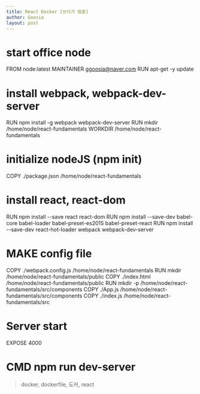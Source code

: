 ```yaml
---
title: React Docker [쓰다가 멈춤]
author: Goosia
layout: post
---
```


# start office node
FROM node:latest
MAINTAINER ggoosia@naver.com
RUN apt-get -y update

# install webpack, webpack-dev-server
RUN npm install -g webpack webpack-dev-server
RUN mkdir /home/node/react-fundamentals
WORKDIR /home/node/react-fundamentals

# initialize nodeJS (npm init)
COPY ./package.json /home/node/react-fundamentals

# install react, react-dom
RUN npm install --save react react-dom
RUN npm install --save-dev babel-core babel-loader babel-preset-es2015 babel-preset-react
RUN npm install --save-dev react-hot-loader webpack webpack-dev-server

# MAKE config file
COPY ./webpack.config.js /home/node/react-fundamentals
RUN mkdir /home/node/react-fundamentals/public
COPY ./index.html /home/node/react-fundamentals/public
RUN mkdir -p /home/node/react-fundamentals/src/components
COPY ./App.js /home/node/react-fundamentals/src/components
COPY ./index.js /home/node/react-fundamentals/src

# Server start
EXPOSE 4000
# CMD npm run dev-server

<blockquote>docker, dockerfile, 도커, react</blockquote>